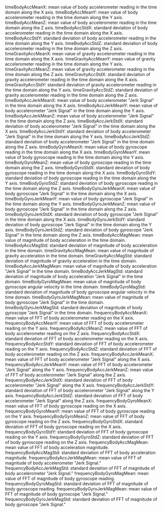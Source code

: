 timeBodyAccMeanX: mean value of body accelerometer reading in the time domain along the X axis.
timeBodyAccMeanY: mean value of body accelerometer reading in the time domain along the Y axis.
timeBodyAccMeanZ: mean value of body accelerometer reading in the time domain along the Z axis.
timeBodyAccStdX: standard deviation of body accelerometer reading in the time domain along the X axis.
timeBodyAccStdY: standard deviation of body accelerometer reading in the time domain along the Y axis.
timeBodyAccStdZ: standard deviation of body accelerometer reading in the time domain along the Z axis.
timeGravityAccMeanX: mean value of gravity accelerometer reading in the time domain along the X axis.
timeGravityAccMeanY: mean value of gravity accelerometer reading in the time domain along the Y axis.
timeGravityAccMeanZ: mean value of gravity accelerometer reading in the time domain along the Z axis.
timeGravityAccStdX: standard deviation of gravity accelerometer reading in the time domain along the X axis.
timeGravityAccStdY: standard deviation of gravity accelerometer reading in the time domain along the Y axis.
timeGravityAccStdZ: standard deviation of gravity accelerometer reading in the time domain along the Z axis.
timeBodyAccJerkMeanX: mean value of body accelerometer "Jerk Signal" in the time domain along the X axis.
timeBodyAccJerkMeanY: mean value of body accelerometer "Jerk Signal" in the time domain along the Y axis.
timeBodyAccJerkMeanZ: mean value of body accelerometer "Jerk Signal" in the time domain along the Z axis.
timeBodyAccJerkStdX: standard deviation of body accelerometer "Jerk Signal" in the time domain along the X axis.
timeBodyAccJerkStdY: standard deviation of body accelerometer "Jerk Signal" in the time domain along the Y axis.
timeBodyAccJerkStdZ: standard deviation of body accelerometer "Jerk Signal" in the time domain along the Z axis.
timeBodyGyroMeanX: mean value of body gyroscope reading in the time domain along the X axis.
timeBodyGyroMeanY: mean value of body gyroscope reading in the time domain along the Y axis.
timeBodyGyroMeanZ: mean value of body gyroscope reading in the time domain along the Z axis.
timeBodyGyroStdX: standard deviation of body gyroscope reading in the time domain along the X axis.
timeBodyGyroStdY: standard deviation of body gyroscope reading in the time domain along the Y axis.
timeBodyGyroStdZ: standard deviation of body gyroscope reading in the time domain along the Z axis.
timeBodyGyroJerkMeanX: mean value of body gyroscope "Jerk Signal" in the time domain along the X axis.
timeBodyGyroJerkMeanY: mean value of body gyroscope "Jerk Signal" in the time domain along the Y axis.
timeBodyGyroJerkMeanZ: mean value of body gyroscope "Jerk Signal" in the time domain along the Z axis.
timeBodyGyroJerkStdX: standard deviation of body gyroscope "Jerk Signal" in the time domain along the X axis.
timeBodyGyroJerkStdY: standard deviation of body gyroscope "Jerk Signal" in the time domain along the Y axis.
timeBodyGyroJerkStdZ: standard deviation of body gyroscope "Jerk Signal" in the time domain along the Z axis.
timeBodyAccMagMean: mean value of magnitude of body acceleration in the time domain.
timeBodyAccMagStd: standard deviation of magnitude of body acceleration in the time domain.
timeGravityAccMagMean: mean value of magnitude of gravity acceleration in the time domain.
timeGravityAccMagStd: standard deviation of magnitude of gravity acceleration in the time domain.
timeBodyAccJerkMagMean: mean value of magnitude of body acceleration "Jerk Signal" in the time domain.
timeBodyAccJerkMagStd: standard deviation of magnitude of body acceleration "Jerk Signal" in the time domain.
timeBodyGyroMagMean: mean value of magnitude of body gyroscope angular velocity in the time domain. 
timeBodyGyroMagStd: standard deviation of magnitude of body gyroscope angular velocity in the time domain. 
timeBodyGyroJerkMagMean: mean value of magnitude of body gyroscope "Jerk Signal" in the time domain.
timeBodyGyroJerkMagStd: standard deviation of magnitude of body gyroscope "Jerk Signal" in the time domain.
frequencyBodyAccMeanX: mean value of FFT of body accelerometer reading on the X axis.
frequencyBodyAccMeanY: mean value of FFT of body accelerometer reading on the Y axis.
frequencyBodyAccMeanZ: mean value of FFT of body accelerometer reading on the Z axis.
frequencyBodyAccStdX: standard deviation of FFT of body accelerometer reading on the X axis.
frequencyBodyAccStdY: standard deviation of FFT of body accelerometer reading on the Y axis.
frequencyBodyAccStdZ: standard deviation of FFT of body accelerometer reading on the Z axis.
frequencyBodyAccJerkMeanX: mean value of FFT of body accelerometer "Jerk Signal" along the X axis.
frequencyBodyAccJerkMeanY: mean value of FFT of body accelerometer "Jerk Signal" along the Y axis.
frequencyBodyAccJerkMeanZ: mean value of FFT of body accelerometer "Jerk Signal" along the Z axis.
frequencyBodyAccJerkStdX: standard deviation of FFT of body accelerometer "Jerk Signal" along the X axis.
frequencyBodyAccJerkStdY: standard deviation of FFT of body accelerometer "Jerk Signal" along the Y axis.
frequencyBodyAccJerkStdZ: standard deviation of FFT of body accelerometer "Jerk Signal" along the Z axis.
frequencyBodyGyroMeanX: mean value of FFT of body gyroscope reading on the X axis.
frequencyBodyGyroMeanY: mean value of FFT of body gyroscope reading on the Y axis.
frequencyBodyGyroMeanZ: mean value of FFT of body gyroscope reading on the Z axis.
frequencyBodyGyroStdX: standard deviation of FFT of body gyroscope reading on the X axis.
frequencyBodyGyroStdY: standard deviation of FFT of body gyroscope reading on the Y axis.
frequencyBodyGyroStdZ: standard deviation of FFT of body gyroscope reading on the Z axis.
frequencyBodyAccMagMean: mean value of FFT of body acceleration magnitude.
frequencyBodyAccMagStd: standard deviation of FFT of body acceleration magnitude.
frequencyBodyAccJerkMagMean: mean value of FFT of magnitude of body accelerometer "Jerk Signal."
frequencyBodyAccJerkMagStd: standard deviation of FFT of magnitude of body accelerometer "Jerk Signal."
frequencyBodyGyroMagMean: mean value of FFT of magnitude of body gyroscope reading.
frequencyBodyGyroMagStd: standard deviation of FFT of magnitude of body gyroscope reading.
frequencyBodyGyroJerkMagMean: mean value of FFT of magnitude of body gyroscope "Jerk Signal."
frequencyBodyGyroJerkMagStd: standard deviation of FFT of magnitude of body gyroscope "Jerk Signal."

